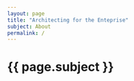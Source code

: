 ```yaml
---
layout: page
title: "Architecting for the Enteprise"
subject: About
permalink: /
---
```


<h1>{{ page.subject }}</h1>
